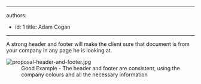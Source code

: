 

---
authors:
  - id: 1
    title: Adam Cogan
---




<span class='intro'> <p class="ssw15-rteElement-P">A strong header and footer will make the client sure that document is from your company in any page he is looking at.​<br></p> </span>

<dl class="goodImage"><dt><img src="/PublishingImages/proposal-header-and-footer.jpg" alt="proposal-header-and-footer.jpg" />​<br></dt><dd>Good Example - The header and footer are consistent, using the company colours and all the necessary information</dd></dl>


